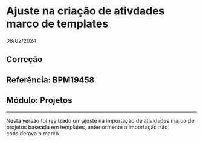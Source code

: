 # Ajuste na criação de ativdades marco de templates
08/02/2024
## Correção
## Referência: BPM19458
## Módulo: Projetos
***

Nesta versão foi realizado um ajuste na importação de atividades marco de projetos baseada em templates, anteriormente a importação não considerava o marco.